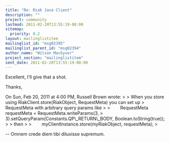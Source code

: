 ```yaml
---
title: "Re: Riak Java Client"
description: ""
project: community
lastmod: 2011-02-20T13:55:19-08:00
sitemap:
  priority: 0.2
layout: mailinglistitem
mailinglist_id: "msg02395"
mailinglist_parent_id: "msg02394"
author_name: "Wilson MacGyver"
project_section: "mailinglistitem"
sent_date: 2011-02-20T13:55:19-08:00
---
```



Excellent, I'll give that a shot.

Thanks,


On Sun, Feb 20, 2011 at 4:00 PM, Russell Brown  wrote:
&gt;
&gt; When you store using RiakClient.store(RiakObject, RequestMeta) you can set up 
&gt; RequestMeta with arbitrary query params like
&gt;
&gt;        RequestMeta requestMeta = RequestMeta.writeParams(3, 
&gt; 3).setQueryParam(Constants.QP\\_RETURN\\_BODY, Boolean.toString(true));
&gt;
&gt; then
&gt;
&gt;        myClientInstance.store(myRiakObject, requestMeta);
&gt;

-- 
Omnem crede diem tibi diluxisse supremum.

